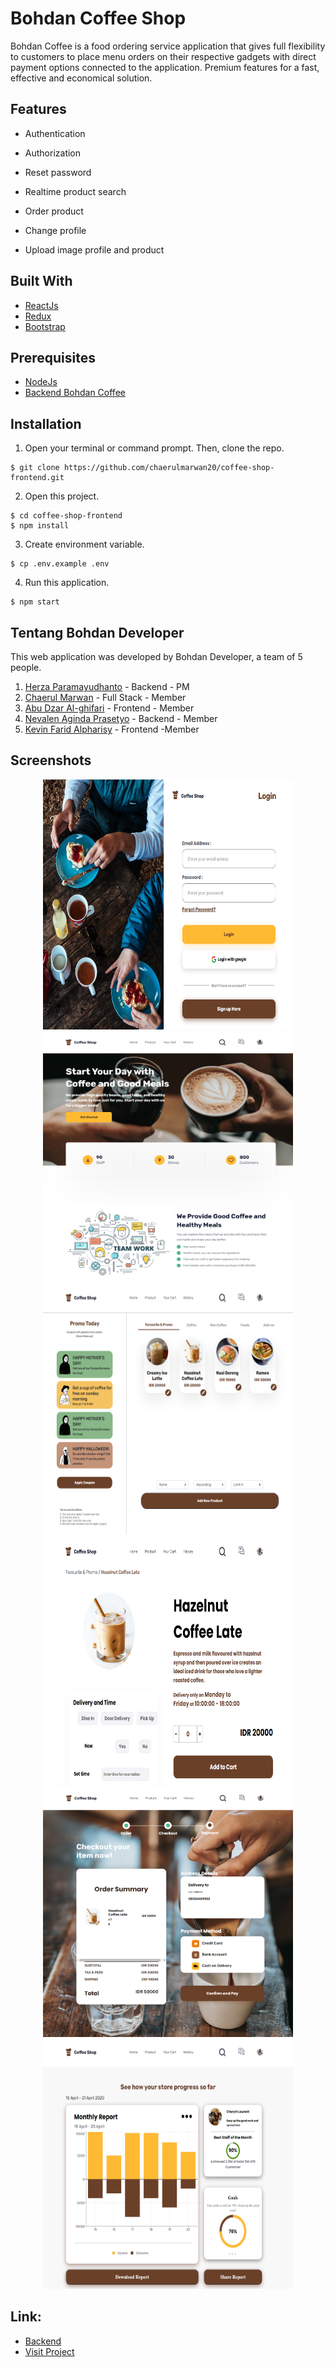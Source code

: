 # Bohdan Coffee Shop

Bohdan Coffee is a food ordering service application that gives full flexibility to customers to place menu orders on their respective gadgets with direct payment options connected to the application. Premium features for a fast, effective and economical solution.

## Features

- Authentication

- Authorization

- Reset password

- Realtime product search

- Order product

- Change profile

- Upload image profile and product

## Built With

- [ReactJs](https://reactjs.org/)
- [Redux](https://redux.js.org/)
- [Bootstrap](https://getbootstrap.com/)

## Prerequisites

- [NodeJs](https://nodejs.org/en/download/)
- [Backend Bohdan Coffee](https://github.com/bohdan-28/coffee-shop-backend)

## Installation

1. Open your terminal or command prompt. Then, clone the repo.

```
$ git clone https://github.com/chaerulmarwan20/coffee-shop-frontend.git
```

2. Open this project.

```
$ cd coffee-shop-frontend
$ npm install
```

3. Create environment variable.

```
$ cp .env.example .env
```

4. Run this application.

```
$ npm start
```

## Tentang Bohdan Developer

This web application was developed by Bohdan Developer, a team of 5 people.

1. [Herza Paramayudhanto](https://github.com/herzaparam) - Backend - PM
2. [Chaerul Marwan](https://github.com/chaerulmarwan20) - Full Stack - Member
3. [Abu Dzar Al-ghifari](https://github.com/abudzr) - Frontend - Member
4. [Nevalen Aginda Prasetyo](https://github.com/nevalenaginda) - Backend - Member
5. [Kevin Farid Alpharisy](https://github.com/kevinfaridap) - Frontend -Member

## Screenshots

<p align="center">
  <span>
    <img width="400" height="400" src="./src/assets/screenshots/Login.png">   
    <img width="400" height="400" src="./src/assets/screenshots/Home.png">   
    <img width="400" height="400" src="./src/assets/screenshots/Product.png">   
    <img width="400" height="400" src="./src/assets/screenshots/Detail.png">
    <img width="400" height="400" src="./src/assets/screenshots/Payment.png">   
    <img width="400" height="400" src="./src/assets/screenshots/Dashboard.png">
  </span>
</p>

## Link:

- [Backend](https://github.com/bohdan-28/coffee-shop-backend)
- [Visit Project](https://coffee-shop-bohdan.netlify.app/)
